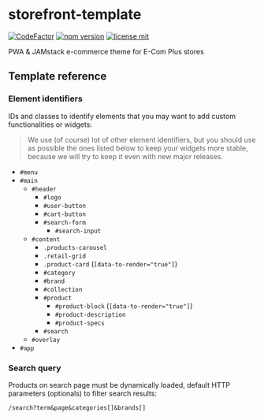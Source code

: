 # storefront-template

[![CodeFactor](https://www.codefactor.io/repository/github/ecomclub/storefront-template/badge)](https://www.codefactor.io/repository/github/ecomclub/storefront-template)
[![npm version](https://img.shields.io/npm/v/@ecomplus/storefront-template.svg)](https://www.npmjs.org/@ecomplus/storefront-template)
[![license mit](https://img.shields.io/badge/License-MIT-yellow.svg)](https://opensource.org/licenses/MIT)

PWA &amp; JAMstack e-commerce theme for E-Com Plus stores

## Template reference

### Element identifiers

IDs and classes to identify elements that you may
want to add custom functionalities or widgets:

> We use (of course) lot of other element identifiers,
but you should use as possible the ones listed below to keep your
widgets more stable, because we will try to keep it even with
new major releases.

- `#menu`
- `#main`
  - `#header`
    - `#logo`
    - `#user-button`
    - `#cart-button`
    - `#search-form`
      - `#search-input`
  - `#content`
    - `.products-carousel`
    - `.retail-grid`
    - `.product-card` (`[data-to-render="true"]`)
    - `#category`
    - `#brand`
    - `#collection`
    - `#product`
      - `#product-block` (`[data-to-render="true"]`)
      - `#product-description`
      - `#product-specs`
    - `#search`
  - `#overlay`
- `#app`

### Search query

Products on search page must be dynamically loaded,
default HTTP parameters (optionals) to filter search results:

`/search?term&page&categories[]&brands[]`
